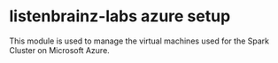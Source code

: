 # listenbrainz-labs azure setup

This module is used to manage the virtual machines used for the
Spark Cluster on Microsoft Azure.
